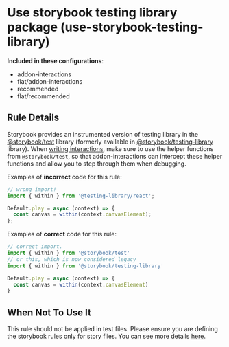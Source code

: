 # Use storybook testing library package (use-storybook-testing-library)

<!-- RULE-CATEGORIES:START -->

**Included in these configurations**: <ul><li>addon-interactions</li><li>flat/addon-interactions</li><li>recommended</li><li>flat/recommended</li></ul>

<!-- RULE-CATEGORIES:END -->

## Rule Details

Storybook provides an instrumented version of testing library in the [@storybook/test](https://github.com/storybookjs/storybook/tree/next/code/lib/test) library (formerly available in [@storybook/testing-library](https://github.com/storybookjs/testing-library/) library).
When [writing interactions](https://storybook.js.org/docs/essentials/interactions), make sure to use the helper functions from `@storybook/test`, so that addon-interactions can intercept these helper functions and allow you to step through them when debugging.

Examples of **incorrect** code for this rule:

```js
// wrong import!
import { within } from '@testing-library/react';

Default.play = async (context) => {
  const canvas = within(context.canvasElement);
};
```

Examples of **correct** code for this rule:

```js
// correct import.
import { within } from '@storybook/test'
// or this, which is now considered legacy
import { within } from '@storybook/testing-library'

Default.play = async (context) => {
  const canvas = within(context.canvasElement)
}
```

## When Not To Use It

This rule should not be applied in test files. Please ensure you are defining the storybook rules only for story files. You can see more details [here](https://github.com/storybookjs/storybook/blob/next/code/lib/eslint-plugin#overridingdisabling-rules).

